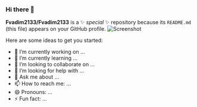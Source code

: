 ### Hi there 👋


**Fvadim2133/Fvadim2133** is a ✨ _special_ ✨ repository because its `README.md` (this file) appears on your GitHub profile.
![Screenshot](FVadim2133/sunset.png)



Here are some ideas to get you started:

- 🔭 I’m currently working on ...
- 🌱 I’m currently learning ...
- 👯 I’m looking to collaborate on ...
- 🤔 I’m looking for help with ...
- 💬 Ask me about ...
- 📫 How to reach me: ...
- 😄 Pronouns: ...
- ⚡ Fun fact: ...


